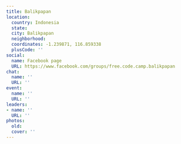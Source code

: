 ```yaml
---
title: Balikpapan
location:
  country: Indonesia
  state: 
  city: Balikpapan
  neighborhood: 
  coordinates: -1.239871, 116.859338
  plusCode: ''
social:
  name: Facebook page
  URL: https://www.facebook.com/groups/free.code.camp.balikpapan
chat:
  name: ''
  URL: ''
event:
  name: ''
  URL: ''
leaders:
- name: ''
  URL: ''
photos:
  old: 
  cover: ''
---
```

